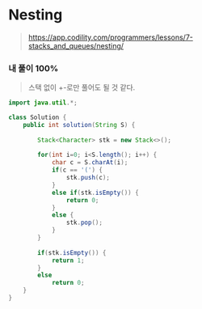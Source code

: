 # Nesting
>https://app.codility.com/programmers/lessons/7-stacks_and_queues/nesting/

### 내 풀이 100%
>스택 없이 +-로만 풀어도 될 것 같다.

~~~java
import java.util.*;

class Solution {
    public int solution(String S) {
        
        Stack<Character> stk = new Stack<>();
        
        for(int i=0; i<S.length(); i++) {
            char c = S.charAt(i);
            if(c == '(') {
                stk.push(c);
            }
            else if(stk.isEmpty()) {
                return 0;
            }
            else {
                stk.pop();
            }
        }
        
        if(stk.isEmpty()) {
            return 1;
        }
        else
            return 0;
    }
}
~~~
